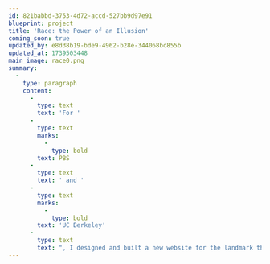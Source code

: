 ```yaml
---
id: 821babbd-3753-4d72-accd-527bb9d97e91
blueprint: project
title: 'Race: the Power of an Illusion'
coming_soon: true
updated_by: e8d38b19-bde9-4962-b28e-344068bc855b
updated_at: 1739503448
main_image: race0.png
summary:
  -
    type: paragraph
    content:
      -
        type: text
        text: 'For '
      -
        type: text
        marks:
          -
            type: bold
        text: PBS
      -
        type: text
        text: ' and '
      -
        type: text
        marks:
          -
            type: bold
        text: 'UC Berkeley'
      -
        type: text
        text: ", I designed and built a new website for the landmark three-part documentary series 'Race: The Power of an Illusion', which is now widely used as a teaching tool in schools across the country."
---
```

